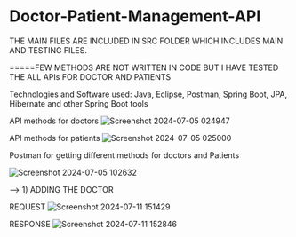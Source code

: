 # Doctor-Patient-Management-API
THE MAIN FILES ARE INCLUDED IN SRC FOLDER WHICH INCLUDES MAIN AND TESTING FILES.

=====FEW METHODS ARE NOT WRITTEN IN CODE BUT I HAVE TESTED THE ALL APIs FOR DOCTOR AND PATIENTS


Technologies and Software used: Java, Eclipse, Postman, Spring Boot, JPA, Hibernate and other Spring Boot tools


API methods for doctors
![Screenshot 2024-07-05 024947](https://github.com/Akash-Kumar45/Doctor-Patient-Management-API/assets/143485812/e292570a-dfc7-4502-9411-4fbb39bf4c21)


API methods for patients
![Screenshot 2024-07-05 025000](https://github.com/Akash-Kumar45/Doctor-Patient-Management-API/assets/143485812/9cba3764-82d0-4bab-b41c-dce0e04a75ea)


Postman for getting different methods for doctors and Patients

![Screenshot 2024-07-05 102632](https://github.com/Akash-Kumar45/Doctor-Patient-Management-API/assets/143485812/247ddf74-25c2-4eda-b28f-4ea6e819414d)


--> 1) ADDING THE DOCTOR

REQUEST 
![Screenshot 2024-07-11 151429](https://github.com/Akash-Kumar45/Doctor-Patient-Management-API/assets/143485812/dcb28160-7115-435e-a493-7722541ac8dd)

RESPONSE 
![Screenshot 2024-07-11 152846](https://github.com/Akash-Kumar45/Doctor-Patient-Management-API/assets/143485812/261cf120-a34b-40c0-8e4b-f165e6140812)









